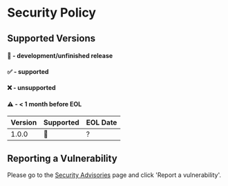 # Security Policy

## Supported Versions

#### 🚧 - development/unfinished release
#### ✅ - supported
#### ❌ - unsupported
#### ⚠️ - < 1 month before EOL

| Version | Supported          | EOL Date |
| ------- | -------------------|----------|
| 1.0.0   | 🚧                 | ?        |

## Reporting a Vulnerability

Please go to the [Security Advisories](https://github.com/LumaTechnologies/SphereOS/security/advisories) page and click 'Report a vulnerability'.
